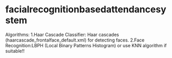 # facialrecognitionbasedattendancesystem

Algorithms:
1.Haar Cascade Classifier: Haar cascades (haarcascade_frontalface_default.xml) for detecting faces.
2.Face Recognition:LBPH (Local Binary Patterns Histogram)
or use KNN algorithm if suitable!!

